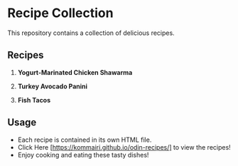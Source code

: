 # Recipe Collection

This repository contains a collection of delicious recipes.

## Recipes

1. **Yogurt-Marinated Chicken Shawarma**

2. **Turkey Avocado Panini**

3. **Fish Tacos**

## Usage

- Each recipe is contained in its own HTML file.
- Click Here [https://kommairi.github.io/odin-recipes/] to view the recipes!
- Enjoy cooking and eating these tasty dishes!